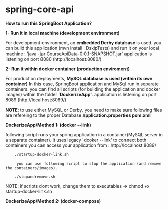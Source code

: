 # spring-core-api

**How to run this SpringBoot Application?**

**1- Run it in local machine (development environment)**

For development environment, an **embedded Derby database** is used.
you can build this application (mvn install -DskipTests) and run it on your local machine :
'java -jar CourseApiData-0.0.1-SNAPSHOT.jar' 
application is listening on port 8080 (http://localhost:8080/)

**2- Run it within docker container (production enviroment)**

For production deployments, **MySQL database is used (within its own container)**
In this case, SpringBoot application and MySql run in separate containers.
you can find all scripts (for building the application and docker images) within the folder **'DockerizeApp'**.
application is listening on port 8089 (http://localhost:8089/)


**NOTE**: to use either MySQL or Derby, you need to make sure following files are refereing to the proper Database
**application.properties
pom.xml**

**DockerizeApp/Method 1: (docker --link)**
    
following script runs your spring application in a container(MySQL server in a separate container).
        It uses legacy 'dcoker --link' to connect both containers
        you can access your application from : http://localhost:8089/  
   
        ./startup-docker-link.sh 

         you can use following script to stop the application (and remove the containers/images).
 
        ./stopandremove.sh

NOTE: if scripts dont work, change them to executables -> chmod +x startup-docker-link.sh

**DockerizeApp/Method 2: (docker-compose)**








